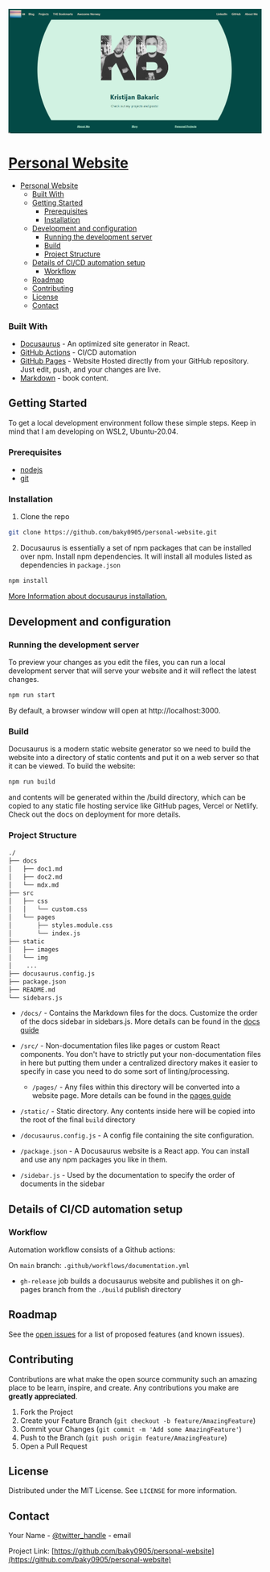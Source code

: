 
![](./static/website.png)

# [Personal Website](https://baky0905.github.io/personal-website/)


- [Personal Website](#personal-website)
    - [Built With](#built-with)
  - [Getting Started](#getting-started)
    - [Prerequisites](#prerequisites)
    - [Installation](#installation)
  - [Development and configuration](#development-and-configuration)
    - [Running the development server](#running-the-development-server)
    - [Build](#build)
    - [Project Structure](#project-structure)
  - [Details of CI/CD automation setup](#details-of-cicd-automation-setup)
    - [Workflow](#workflow)
  - [Roadmap](#roadmap)
  - [Contributing](#contributing)
  - [License](#license)
  - [Contact](#contact)


### Built With

* [Docusaurus](https://docusaurus.io/) - An optimized site generator in React.
* [GitHub Actions](https://github.com/features/actions) - CI/CD automation
* [GitHub Pages](https://pages.github.com/) - Website Hosted directly from your GitHub repository. Just edit, push, and your changes are live.
* [Markdown](https://en.wikipedia.org/wiki/Markdown#:~:text=Markdown%20is%20a%20lightweight%20markup,using%20a%20plain%20text%20editor.) - book content.



## Getting Started

To get a local development environment follow these simple steps.
Keep in mind that I am developing on WSL2, Ubuntu-20.04.

### Prerequisites

* [nodejs](https://nodejs.org/en/)
* [git](https://git-scm.com/)

### Installation

1. Clone the repo
```sh
git clone https://github.com/baky0905/personal-website.git
```


2. Docusaurus is essentially a set of npm packages that can be installed over npm. Install npm dependencies. It will install all modules listed as dependencies in `package.json`
```sh
npm install
```

[More Information about docusaurus installation.](https://docusaurus.io/docs/installation)


## Development and configuration

### Running the development server

To preview your changes as you edit the files, you can run a local development server that will serve your website and it will reflect the latest changes.

```sh
npm run start
```

By default, a browser window will open at http://localhost:3000.

### Build

Docusaurus is a modern static website generator so we need to build the website into a directory of static contents and put it on a web server so that it can be viewed. To build the website:

```sh
npm run build
```

and contents will be generated within the /build directory, which can be copied to any static file hosting service like GitHub pages, Vercel or Netlify. Check out the docs on deployment for more details.


### Project Structure


```
./
├── docs
│   ├── doc1.md
│   ├── doc2.md
│   └── mdx.md
├── src
│   ├── css
│   │   └── custom.css
│   └── pages
│       ├── styles.module.css
│       └── index.js
├── static
│   ├── images
│   └── img
│    ...
├── docusaurus.config.js
├── package.json
├── README.md
└── sidebars.js
```

- `/docs/` - Contains the Markdown files for the docs. Customize the order of the docs sidebar in sidebars.js. More details can be found in the [docs guide](https://docusaurus.io/docs/docs-markdown-features)

- `/src/` - Non-documentation files like pages or custom React components. You don't have to strictly put your non-documentation files in here but putting them under a centralized directory makes it easier to specify in case you need to do some sort of linting/processing.
  - `/pages/` - Any files within this directory will be converted into a website page. More details can be found in the [pages guide](https://docusaurus.io/docs/creating-pages)

- `/static/` - Static directory. Any contents inside here will be copied into the root of the final `build` directory
  
- `/docusaurus.config.js` - A config file containing the site configuration.
  
- `/package.json` -  A Docusaurus website is a React app. You can install and use any npm packages you like in them.
  
- `/sidebar.js` - Used by the documentation to specify the order of documents in the sidebar


## Details of CI/CD automation setup

### Workflow

Automation workflow consists of a Github actions:

On `main` branch: `.github/workflows/documentation.yml`

  - `gh-release` job builds a docusaurus website and publishes it on gh-pages branch from the `./build` publish directory

<!-- ROADMAP -->
## Roadmap

See the [open issues](https://github.com/baky0905/personal-website/issues) for a list of proposed features (and known issues).



<!-- CONTRIBUTING -->
## Contributing

Contributions are what make the open source community such an amazing place to be learn, inspire, and create. Any contributions you make are **greatly appreciated**.

1. Fork the Project
2. Create your Feature Branch (`git checkout -b feature/AmazingFeature`)
3. Commit your Changes (`git commit -m 'Add some AmazingFeature'`)
4. Push to the Branch (`git push origin feature/AmazingFeature`)
5. Open a Pull Request



<!-- LICENSE -->
## License

Distributed under the MIT License. See `LICENSE` for more information.



<!-- CONTACT -->
## Contact

Your Name - [@twitter_handle](https://twitter.com/twitter_handle) - email

Project Link: [https://github.com/baky0905/personal-website](https://github.com/baky0905/personal-website)




